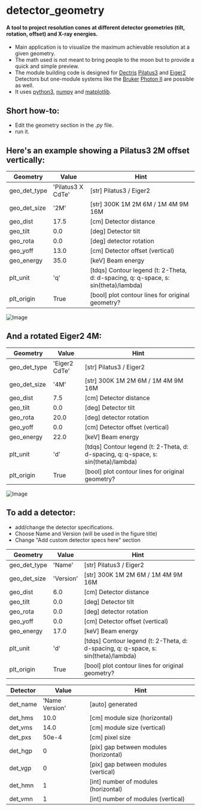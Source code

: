 # detector_geometry
#### A tool to project resolution cones at different detector geometries (tilt, rotation, offset) and X-ray energies.
 - Main application is to visualize the maximum achievable resolution at a given geometry.
 - The math used is not meant to bring people to the moon but to provide a quick and simple preview.
 - The module building code is designed for [Dectris](https://www.dectris.com) [Pilatus3](https://www.dectris.com/detectors/x-ray-detectors/pilatus3/) and [Eiger2](https://www.dectris.com/detectors/x-ray-detectors/eiger2/) Detectors but one-module systems like the [Bruker](https://www.bruker.com/en.html) [Photon II](https://www.bruker.com/en/products-and-solutions/diffractometers-and-scattering-systems/single-crystal-x-ray-diffractometers/sc-xrd-components/detectors.html) are possible as well.
 - It uses [python3](https://www.python.org), [numpy](https://numpy.org) and [matplotlib](https://matplotlib.org).

## Short how-to:
 - Edit the geometry section in the *.py* file.
 - run it.

## Here's an example showing a Pilatus3 2M offset vertically:

 |   Geometry   |        Value      | Hint |
 |--------------|-------------------|------|
 | geo_det_type | 'Pilatus3 X CdTe' | [str]  Pilatus3 / Eiger2
 | geo_det_size | '2M'              | [str]  300K 1M 2M 6M / 1M 4M 9M 16M
 | geo_dist     | 17.5              | [cm]   Detector distance
 | geo_tilt     | 0.0               | [deg]  Detector tilt
 | geo_rota     | 0.0               | [deg]  detector rotation
 | geo_yoff     | 13.0              | [cm]   Detector offset (vertical)
 | geo_energy   | 35.0              | [keV]  Beam energy
 | plt_unit     | 'q'               | [tdqs] Contour legend (t: 2-Theta, d: d-spacing, q: q-space, s: sin(theta)/lambda)
 | plt_origin   | True              | [bool] plot contour lines for original geometry?

![Image](../main/Pilatus3_X_CdTe_2M.png)

## And a rotated Eiger2 4M:

 |   Geometry   |        Value      | Hint |
 |--------------|-------------------|------|
 | geo_det_type | 'Eiger2 CdTe'     | [str]  Pilatus3 / Eiger2
 | geo_det_size | '4M'              | [str]  300K 1M 2M 6M / 1M 4M 9M 16M
 | geo_dist     | 7.5               | [cm]   Detector distance
 | geo_tilt     | 0.0               | [deg]  Detector tilt
 | geo_rota     | 20.0              | [deg]  detector rotation
 | geo_yoff     | 0.0               | [cm]   Detector offset (vertical)
 | geo_energy   | 22.0              | [keV]  Beam energy
 | plt_unit     | 'd'               | [tdqs] Contour legend (t: 2-Theta, d: d-spacing, q: q-space, s: sin(theta)/lambda)
 | plt_origin   | True              | [bool] plot contour lines for original geometry?
 
![Image](../main/Eiger2_CdTe_4M.png)

## To add a detector:
 - add/change the detector specifications.
 - Choose Name and Version (will be used in the figure title)
 - Change "Add custom detector specs here" section

 |   Geometry   |   Value   | Hint |
 |--------------|-----------|------|
 | geo_det_type | 'Name'    | [str]  Pilatus3 / Eiger2
 | geo_det_size | 'Version' | [str]  300K 1M 2M 6M / 1M 4M 9M 16M
 | geo_dist     | 6.0       | [cm]   Detector distance
 | geo_tilt     | 0.0       | [deg]  Detector tilt
 | geo_rota     | 0.0       | [deg]  detector rotation
 | geo_yoff     | 0.0       | [cm]   Detector offset (vertical)
 | geo_energy   | 17.0      | [keV]  Beam energy
 | plt_unit     | 'd'       | [tdqs] Contour legend (t: 2-Theta, d: d-spacing, q: q-space, s: sin(theta)/lambda)
 | plt_origin   | True      | [bool] plot contour lines for original geometry?

 | Detector |       Value       | Hint |
 |----------|-------------------|------|
 | det_name | 'Name Version'    | [auto] generated
 | det_hms  | 10.0              | [cm]   module size (horizontal)
 | det_vms  | 14.0              | [cm]   module size (vertical)
 | det_pxs  | 50e-4             | [cm]   pixel size
 | det_hgp  | 0                 | [pix]  gap between modules (horizontal)
 | det_vgp  | 0                 | [pix]  gap between modules (vertical)
 | det_hmn  | 1                 | [int]  number of modules (horizontal)
 | det_vmn  | 1                 | [int]  number of modules (vertical)
 
